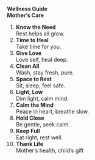 **Wellness Guide**  
**Mother’s Care**

1. **Know the Need**  
Rest helps all grow.  
2. **Time to Heal**  
Take time for you.  
3. **Give Love**  
Love self, heal deep.  
4. **Clean All**  
Wash, stay fresh, pure.  
5. **Space to Rest**  
Sit, sleep, feel safe.  
6. **Light, Low**  
Dim light, calm mind.  
7. **Calm the Mind**  
Peace in heart, breathe slow.  
8. **Hold Close**  
Be gentle, seek calm.  
9. **Keep Full**  
Eat right, rest well.  
10. **Thank Life**  
Mother’s health, child’s gift
